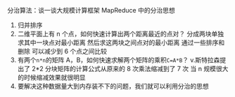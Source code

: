 分治算法：谈一谈大规模计算框架 MapReduce 中的分治思想

1. 归并排序
2. 二维平面上有 n 个点，如何快速计算出两个距离最近的点对？
   分成两块单独求其中一块点对最小距离
   然后求这两块之间点对的最小距离 通过一些排序和删除 可以减少到 6 个点之间比较
3. 有两个`n*n`的矩阵 A，B，如何快速求解两个矩阵的乘积`C=A*B`？
   v.斯特拉森提出了 2\*2 分块矩阵的计算公式从原来的 8 次乘法缩减到了 7 次
   当 n 规模很大的时候缩减效果就很明显
4. 要解决这种数据量大到内存装不下的问题，我们就可以利用分治的思想
